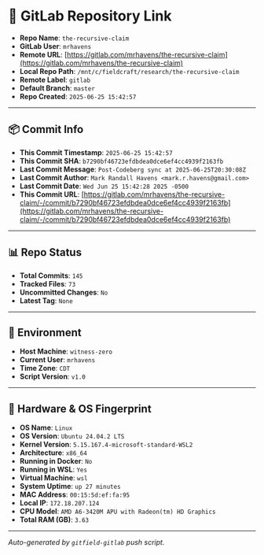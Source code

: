 # 🔗 GitLab Repository Link

- **Repo Name**: `the-recursive-claim`
- **GitLab User**: `mrhavens`
- **Remote URL**: [https://gitlab.com/mrhavens/the-recursive-claim](https://gitlab.com/mrhavens/the-recursive-claim)
- **Local Repo Path**: `/mnt/c/fieldcraft/research/the-recursive-claim`
- **Remote Label**: `gitlab`
- **Default Branch**: `master`
- **Repo Created**: `2025-06-25 15:42:57`

---

## 📦 Commit Info

- **This Commit Timestamp**: `2025-06-25 15:42:57`
- **This Commit SHA**: `b7290bf46723efdbdea0dce6ef4cc4939f2163fb`
- **Last Commit Message**: `Post-Codeberg sync at 2025-06-25T20:30:08Z`
- **Last Commit Author**: `Mark Randall Havens <mark.r.havens@gmail.com>`
- **Last Commit Date**: `Wed Jun 25 15:42:28 2025 -0500`
- **This Commit URL**: [https://gitlab.com/mrhavens/the-recursive-claim/-/commit/b7290bf46723efdbdea0dce6ef4cc4939f2163fb](https://gitlab.com/mrhavens/the-recursive-claim/-/commit/b7290bf46723efdbdea0dce6ef4cc4939f2163fb)

---

## 📊 Repo Status

- **Total Commits**: `145`
- **Tracked Files**: `73`
- **Uncommitted Changes**: `No`
- **Latest Tag**: `None`

---

## 🧽 Environment

- **Host Machine**: `witness-zero`
- **Current User**: `mrhavens`
- **Time Zone**: `CDT`
- **Script Version**: `v1.0`

---

## 🧬 Hardware & OS Fingerprint

- **OS Name**: `Linux`
- **OS Version**: `Ubuntu 24.04.2 LTS`
- **Kernel Version**: `5.15.167.4-microsoft-standard-WSL2`
- **Architecture**: `x86_64`
- **Running in Docker**: `No`
- **Running in WSL**: `Yes`
- **Virtual Machine**: `wsl`
- **System Uptime**: `up 27 minutes`
- **MAC Address**: `00:15:5d:ef:fa:95`
- **Local IP**: `172.18.207.124`
- **CPU Model**: `AMD A6-3420M APU with Radeon(tm) HD Graphics`
- **Total RAM (GB)**: `3.63`

---

_Auto-generated by `gitfield-gitlab` push script._
